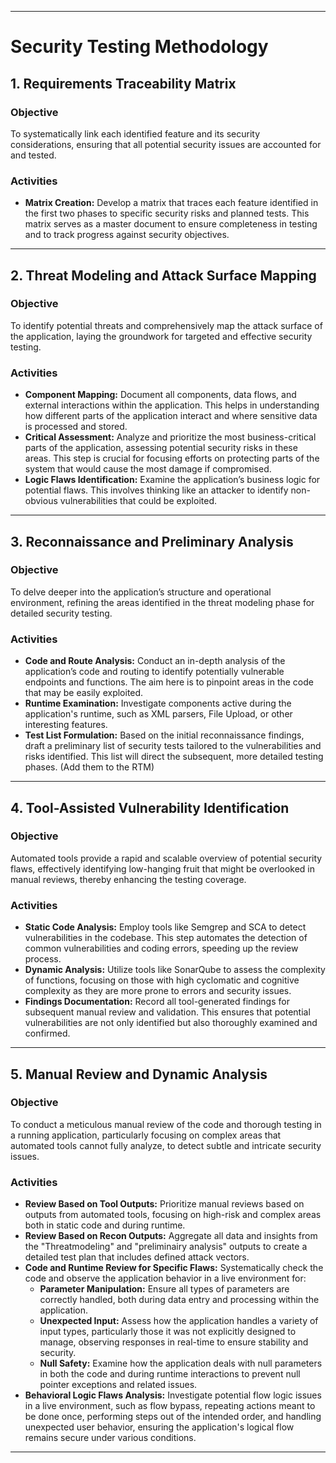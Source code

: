 
---
# Security Testing Methodology

## 1. Requirements Traceability Matrix
### Objective
To systematically link each identified feature and its security considerations, ensuring that all potential security issues are accounted for and tested.
### Activities
- **Matrix Creation:** Develop a matrix that traces each feature identified in the first two phases to specific security risks and planned tests. This matrix serves as a master document to ensure completeness in testing and to track progress against security objectives.

---
## 2. Threat Modeling and Attack Surface Mapping
### Objective
To identify potential threats and comprehensively map the attack surface of the application, laying the groundwork for targeted and effective security testing.
### Activities
- **Component Mapping:** Document all components, data flows, and external interactions within the application. This helps in understanding how different parts of the application interact and where sensitive data is processed and stored.
- **Critical Assessment:** Analyze and prioritize the most business-critical parts of the application, assessing potential security risks in these areas. This step is crucial for focusing efforts on protecting parts of the system that would cause the most damage if compromised.
- **Logic Flaws Identification:** Examine the application’s business logic for potential flaws. This involves thinking like an attacker to identify non-obvious vulnerabilities that could be exploited.
---
## 3. Reconnaissance and Preliminary Analysis
### Objective
To delve deeper into the application’s structure and operational environment, refining the areas identified in the threat modeling phase for detailed security testing.
### Activities
- **Code and Route Analysis:** Conduct an in-depth analysis of the application’s code and routing to identify potentially vulnerable endpoints and functions. The aim here is to pinpoint areas in the code that may be easily exploited.
- **Runtime Examination:** Investigate components active during the application's runtime, such as XML parsers, File Upload, or other interesting features. 
- **Test List Formulation:** Based on the initial reconnaissance findings, draft a preliminary list of security tests tailored to the vulnerabilities and risks identified. This list will direct the subsequent, more detailed testing phases. (Add them to the RTM)
---
## 4. Tool-Assisted Vulnerability Identification
### Objective
Automated tools provide a rapid and scalable overview of potential security flaws, effectively identifying low-hanging fruit that might be overlooked in manual reviews, thereby enhancing the testing coverage.
### Activities
- **Static Code Analysis:** Employ tools like Semgrep and SCA to detect vulnerabilities in the codebase. This step automates the detection of common vulnerabilities and coding errors, speeding up the review process.
- **Dynamic Analysis:** Utilize tools like SonarQube to assess the complexity of functions, focusing on those with high cyclomatic and cognitive complexity as they are more prone to errors and security issues.
- **Findings Documentation:** Record all tool-generated findings for subsequent manual review and validation. This ensures that potential vulnerabilities are not only identified but also thoroughly examined and confirmed.
---
## 5. Manual Review and Dynamic Analysis
### Objective
To conduct a meticulous manual review of the code and thorough testing in a running application, particularly focusing on complex areas that automated tools cannot fully analyze, to detect subtle and intricate security issues.
### Activities
- **Review Based on Tool Outputs:** Prioritize manual reviews based on outputs from automated tools, focusing on high-risk and complex areas both in static code and during runtime.
- **Review Based on Recon Outputs:** Aggregate all data and insights from the "Threatmodeling" and "preliminairy analysis" outputs to create a detailed test plan that includes defined attack vectors.
- **Code and Runtime Review for Specific Flaws:** Systematically check the code and observe the application behavior in a live environment for:
  - **Parameter Manipulation:** Ensure all types of parameters are correctly handled, both during data entry and processing within the application.
  - **Unexpected Input:** Assess how the application handles a variety of input types, particularly those it was not explicitly designed to manage, observing responses in real-time to ensure stability and security.
  - **Null Safety:** Examine how the application deals with null parameters in both the code and during runtime interactions to prevent null pointer exceptions and related issues.
- **Behavioral Logic Flaws Analysis:** Investigate potential flow logic issues in a live environment, such as flow bypass, repeating actions meant to be done once, performing steps out of the intended order, and handling unexpected user behavior, ensuring the application's logical flow remains secure under various conditions.
---